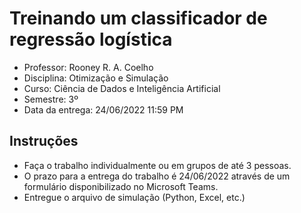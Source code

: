 # Treinando um classificador de regressão logística

- Professor: Rooney R. A. Coelho
- Disciplina: Otimização e Simulação
- Curso: Ciência de Dados e Inteligência Artificial
- Semestre: 3º
- Data da entrega: 24/06/2022 11:59 PM

## Instruções

- Faça o trabalho individualmente ou em grupos de até 3 pessoas.
- O prazo para a entrega do trabalho é 24/06/2022 através de um formulário disponibilizado no Microsoft Teams.
- Entregue o arquivo de simulação (Python, Excel, etc.)
